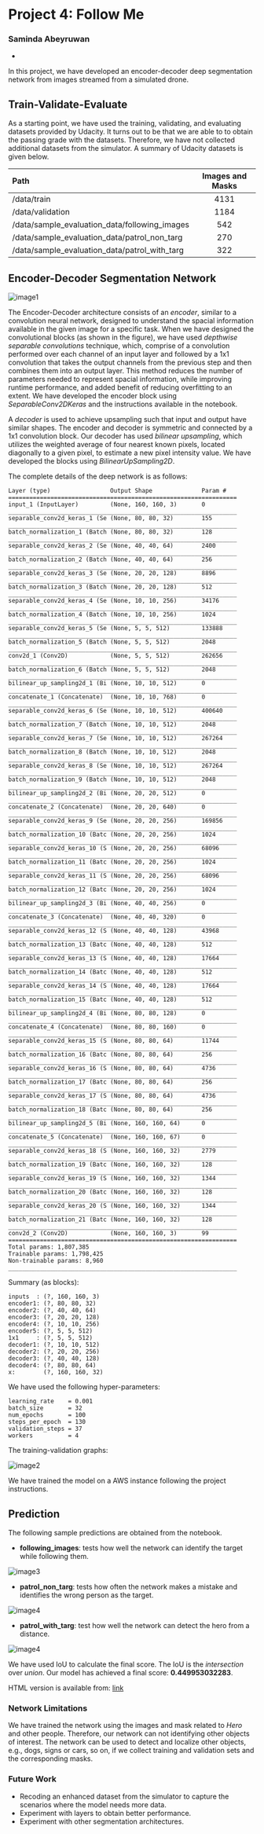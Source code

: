 # Project 4: Follow Me
### Saminda Abeyruwan
-

In this project, we have developed an encoder-decoder deep segmentation network from images streamed from a simulated drone. 

## Train-Validate-Evaluate

As a starting point, we have used the training, validating, and evaluating datasets provided by Udacity. It turns out to be that we are able to to obtain the passing grade with the datasets. Therefore, we have not collected additional datasets from the simulator. A summary of Udacity datasets is given below.

| Path | Images and Masks|
| :-- | :---------------:|
| /data/train | 4131|
| /data/validation| 1184|
| /data/sample\_evaluation\_data/following\_images | 542 | 
| /data/sample\_evaluation\_data/patrol\_non\_targ | 270|
| /data/sample\_evaluation\_data/patrol\_with\_targ | 322|

## Encoder-Decoder Segmentation Network

![image1](./fcn.png)

The Encoder-Decoder architecture consists of an _encoder_, similar to a convolution neural network, designed to understand the spacial information available in the given image for a specific task. When we have designed the convolutional blocks (as shown in the figure), we have used _depthwise separable convolutions_ technique, which, comprise of a convolution performed over each channel of an input layer and followed by a 1x1 convolution that takes the output channels from the previous step and then combines them into an output layer. This method reduces the number of parameters needed to represent spacial information, while improving runtime performance, and added benefit of reducing overfitting to an extent. We have developed the encoder block using _SeparableConv2DKeras_ and the instructions available in the notebook. 

A _decoder_ is used to achieve upsampling such that input and output have similar shapes. The encoder and decoder is symmetric and connected by a 1x1 convolution block. Our decoder has used _bilinear upsampling_, which utilizes the weighted average of four nearest known pixels, located diagonally to a given pixel, to estimate a new pixel intensity value. We have developed the blocks using _BilinearUpSampling2D_. 


The complete details of the deep network is as follows:


	Layer (type)                 Output Shape              Param #   
	=================================================================
	input_1 (InputLayer)         (None, 160, 160, 3)       0         
	_________________________________________________________________
	separable_conv2d_keras_1 (Se (None, 80, 80, 32)        155       
	_________________________________________________________________
	batch_normalization_1 (Batch (None, 80, 80, 32)        128       
	_________________________________________________________________
	separable_conv2d_keras_2 (Se (None, 40, 40, 64)        2400      
	_________________________________________________________________
	batch_normalization_2 (Batch (None, 40, 40, 64)        256       
	_________________________________________________________________
	separable_conv2d_keras_3 (Se (None, 20, 20, 128)       8896      
	_________________________________________________________________
	batch_normalization_3 (Batch (None, 20, 20, 128)       512       
	_________________________________________________________________
	separable_conv2d_keras_4 (Se (None, 10, 10, 256)       34176     
	_________________________________________________________________
	batch_normalization_4 (Batch (None, 10, 10, 256)       1024      
	_________________________________________________________________
	separable_conv2d_keras_5 (Se (None, 5, 5, 512)         133888    
	_________________________________________________________________
	batch_normalization_5 (Batch (None, 5, 5, 512)         2048      
	_________________________________________________________________
	conv2d_1 (Conv2D)            (None, 5, 5, 512)         262656    
	_________________________________________________________________
	batch_normalization_6 (Batch (None, 5, 5, 512)         2048      
	_________________________________________________________________
	bilinear_up_sampling2d_1 (Bi (None, 10, 10, 512)       0         
	_________________________________________________________________
	concatenate_1 (Concatenate)  (None, 10, 10, 768)       0         
	_________________________________________________________________
	separable_conv2d_keras_6 (Se (None, 10, 10, 512)       400640    
	_________________________________________________________________
	batch_normalization_7 (Batch (None, 10, 10, 512)       2048      
	_________________________________________________________________
	separable_conv2d_keras_7 (Se (None, 10, 10, 512)       267264    
	_________________________________________________________________
	batch_normalization_8 (Batch (None, 10, 10, 512)       2048      
	_________________________________________________________________
	separable_conv2d_keras_8 (Se (None, 10, 10, 512)       267264    
	_________________________________________________________________
	batch_normalization_9 (Batch (None, 10, 10, 512)       2048      
	_________________________________________________________________
	bilinear_up_sampling2d_2 (Bi (None, 20, 20, 512)       0         
	_________________________________________________________________
	concatenate_2 (Concatenate)  (None, 20, 20, 640)       0         
	_________________________________________________________________
	separable_conv2d_keras_9 (Se (None, 20, 20, 256)       169856    
	_________________________________________________________________
	batch_normalization_10 (Batc (None, 20, 20, 256)       1024      
	_________________________________________________________________
	separable_conv2d_keras_10 (S (None, 20, 20, 256)       68096     
	_________________________________________________________________
	batch_normalization_11 (Batc (None, 20, 20, 256)       1024      
	_________________________________________________________________
	separable_conv2d_keras_11 (S (None, 20, 20, 256)       68096     
	_________________________________________________________________
	batch_normalization_12 (Batc (None, 20, 20, 256)       1024      
	_________________________________________________________________
	bilinear_up_sampling2d_3 (Bi (None, 40, 40, 256)       0         
	_________________________________________________________________
	concatenate_3 (Concatenate)  (None, 40, 40, 320)       0         
	_________________________________________________________________
	separable_conv2d_keras_12 (S (None, 40, 40, 128)       43968     
	_________________________________________________________________
	batch_normalization_13 (Batc (None, 40, 40, 128)       512       
	_________________________________________________________________
	separable_conv2d_keras_13 (S (None, 40, 40, 128)       17664     
	_________________________________________________________________
	batch_normalization_14 (Batc (None, 40, 40, 128)       512       
	_________________________________________________________________
	separable_conv2d_keras_14 (S (None, 40, 40, 128)       17664     
	_________________________________________________________________
	batch_normalization_15 (Batc (None, 40, 40, 128)       512       
	_________________________________________________________________
	bilinear_up_sampling2d_4 (Bi (None, 80, 80, 128)       0         
	_________________________________________________________________
	concatenate_4 (Concatenate)  (None, 80, 80, 160)       0         
	_________________________________________________________________
	separable_conv2d_keras_15 (S (None, 80, 80, 64)        11744     
	_________________________________________________________________
	batch_normalization_16 (Batc (None, 80, 80, 64)        256       
	_________________________________________________________________
	separable_conv2d_keras_16 (S (None, 80, 80, 64)        4736      
	_________________________________________________________________
	batch_normalization_17 (Batc (None, 80, 80, 64)        256       
	_________________________________________________________________
	separable_conv2d_keras_17 (S (None, 80, 80, 64)        4736      
	_________________________________________________________________
	batch_normalization_18 (Batc (None, 80, 80, 64)        256       
	_________________________________________________________________
	bilinear_up_sampling2d_5 (Bi (None, 160, 160, 64)      0         
	_________________________________________________________________
	concatenate_5 (Concatenate)  (None, 160, 160, 67)      0         
	_________________________________________________________________
	separable_conv2d_keras_18 (S (None, 160, 160, 32)      2779      
	_________________________________________________________________
	batch_normalization_19 (Batc (None, 160, 160, 32)      128       
	_________________________________________________________________
	separable_conv2d_keras_19 (S (None, 160, 160, 32)      1344      
	_________________________________________________________________
	batch_normalization_20 (Batc (None, 160, 160, 32)      128       
	_________________________________________________________________
	separable_conv2d_keras_20 (S (None, 160, 160, 32)      1344      
	_________________________________________________________________
	batch_normalization_21 (Batc (None, 160, 160, 32)      128       
	_________________________________________________________________
	conv2d_2 (Conv2D)            (None, 160, 160, 3)       99        
	=================================================================
	Total params: 1,807,385
	Trainable params: 1,798,425
	Non-trainable params: 8,960
	_________________________________________________________________
	
Summary (as blocks):
	
	inputs  : (?, 160, 160, 3)
	encoder1: (?, 80, 80, 32)
	encoder2: (?, 40, 40, 64)
	encoder3: (?, 20, 20, 128)
	encoder4: (?, 10, 10, 256)
	encoder5: (?, 5, 5, 512)
	1x1     : (?, 5, 5, 512)
	decoder1: (?, 10, 10, 512)
	decoder2: (?, 20, 20, 256)
	decoder3: (?, 40, 40, 128)
	decoder4: (?, 80, 80, 64)
	x:        (?, 160, 160, 32)

We have used the following hyper-parameters:

	learning_rate    = 0.001
	batch_size       = 32
	num_epochs       = 100
	steps_per_epoch  = 130
	validation_steps = 37
	workers          = 4
	
The training-validation graphs:

![image2](train_val.png)	
	
We have trained the model on a AWS instance following the project instructions. 

## Prediction

The following sample predictions are obtained from the notebook.

- __following\_images__: tests how well the network can identify the target while following them.

![image3](following_images.png)

- __patrol\_non\_targ__: tests how often the network makes a mistake and identifies the wrong person as the target.

![image4](patrol_non_targ.png)

- __patrol\_with\_targ__: test how well the network can detect the hero from a distance.

![image4](patrol_with_targ.png)

We have used IoU to calculate the final score. The IoU is the _intersection_ over _union_. Our model has achieved a final score: __0.449953032283__.

HTML version is available from: [link](./code/model_training.html)

### Network Limitations

We have trained the network using the images and mask related to _Hero_ and other people. Therefore, our network can not identifying other objects of interest. The network can be used to detect and localize other objects, e.g.,  dogs, signs or cars, so on, if we collect training and validation sets and the corresponding masks.


### Future Work

- Recoding an enhanced dataset from the simulator to capture the scenarios where the model needs more data. 
- Experiment with layers to obtain better performance.
- Experiment with other segmentation architectures. 






 
